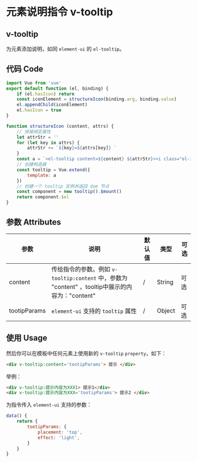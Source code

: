 # 元素说明指令 v-tooltip

## v-tooltip
为元素添加说明，如同 `element-ui` 的 `el-tooltip`。

## 代码 Code
```js
import Vue from 'vue'
export default function (el, binding) {
    if (el.hasIcon) return
    const iconElement = structureIcon(binding.arg, binding.value)
    el.appendChild(iconElement)
    el.hasIcon = true
}

function structureIcon (content, attrs) {
    // 拼接绑定属性
    let attrStr = ''
    for (let key in attrs) {
        attrStr += `${key}=${attrs[key]} `
    }
    const a = `<el-tooltip content=${content} ${attrStr}><i class="el-icon-question" style="margin:0 10px"></i></el-tooltip>`
    // 创建构造器
    const tooltip = Vue.extend({
        template: a
    })
    // 创建一个 tooltip 实例并返回 dom 节点
    const component = new tooltip().$mount()
    return component.$el
}
```

## 参数 Attributes
| 参数   | 说明   | 默认值 | 类型 | 可选 |
| -----   | ----   | --- | --- | --- |
| content | 传给指令的参数。例如 `v-tooltip:content` 中，参数为 "content" ，tooltip中展示的内容为："content"| / | String | 可选 |
| tootipParams | `element-ui` 支持的 `tooltip` 属性 | / | Object | 可选 |
## 使用 Usage
然后你可以在模板中任何元素上使用新的 `v-tooltip` `property`，如下：


```html
<div v-tooltip:content='tootipParams'> 提示 </div>
```
举例：

```html
<div v-tooltip:提示内容为XXX1> 提示1</div>
<div v-tooltip:提示内容为XXX='tootipParams'> 提示2 </div>
```
为指令传入 `element-ui` 支持的参数：
```js
data() {
    return {
        tootipParams: {
            placement: 'top',
            effect: 'light',
        }
    }
}
```